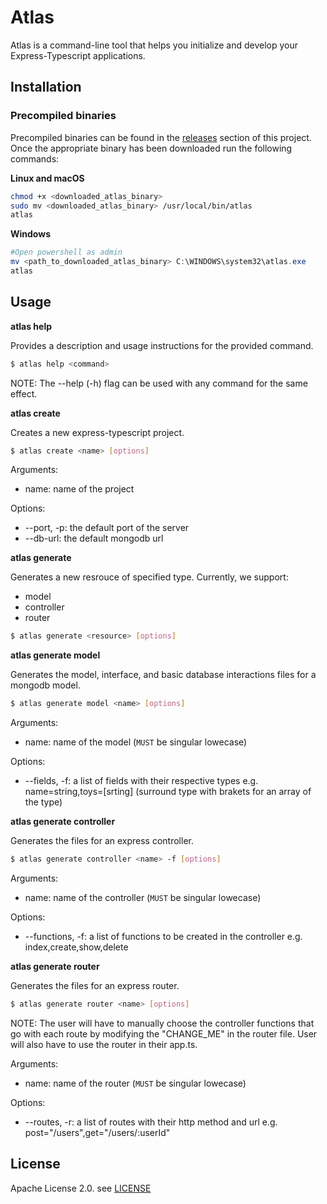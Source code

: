 # Atlas

Atlas is a command-line tool that helps you initialize and develop your Express-Typescript applications.

## Installation

### Precompiled binaries

Precompiled binaries can be found in the [releases](https://github.com/MohamedBeydoun/atlas/releases) section of this project. Once the appropriate binary has been downloaded run the following commands:

**Linux and macOS**
```bash
chmod +x <downloaded_atlas_binary>
sudo mv <downloaded_atlas_binary> /usr/local/bin/atlas
atlas
```

**Windows**
```powershell
#Open powershell as admin
mv <path_to_downloaded_atlas_binary> C:\WINDOWS\system32\atlas.exe 
atlas
```

## Usage

**atlas help**

Provides a description and usage instructions for the provided command.

```bash
$ atlas help <command>
```
NOTE: The --help (-h) flag can be used with any command for the same effect.

**atlas create**

Creates a new express-typescript project.

```bash
$ atlas create <name> [options]
```

Arguments:
* name: name of the project

Options:
* --port, -p: the default port of the server
* --db-url: the default mongodb url

**atlas generate**

Generates a new resrouce of specified type. Currently, we support:
* model
* controller
* router

```bash
$ atlas generate <resource> [options]
```

**atlas generate model**

Generates the model, interface, and basic database interactions files for a mongodb model.

```bash
$ atlas generate model <name> [options]
```

Arguments:
* name: name of the model (`MUST` be singular lowecase)

Options:
* --fields, -f: a list of fields with their respective types e.g. name=string,toys=\[srting\] (surround type with brakets for an array of the type)

**atlas generate controller**

Generates the files for an express controller.

```bash
$ atlas generate controller <name> -f [options]
```

Arguments:
* name: name of the controller (`MUST` be singular lowecase)

Options:
* --functions, -f: a list of functions to be created in the controller e.g. index,create,show,delete

**atlas generate router**

Generates the files for an express router.

```bash
$ atlas generate router <name> [options]
```
NOTE: The user will have to manually choose the controller functions that go with each route by modifying the "CHANGE_ME" in the router file.
User will also have to use the router in their app.ts.

Arguments:
* name: name of the router (`MUST` be singular lowecase)

Options:
* --routes, -r: a list of routes with their http method and url e.g. post="/users",get="/users/:userId"

## License

Apache License 2.0. see [LICENSE](https://github.com/MohamedBeydoun/atlas/blob/master/LICENSE)